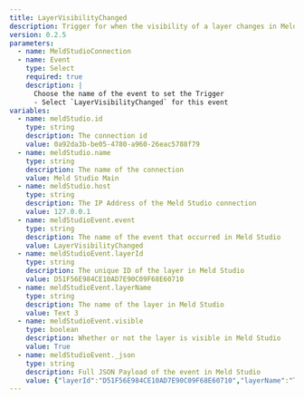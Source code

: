```yaml
---
title: LayerVisibilityChanged
description: Trigger for when the visibility of a layer changes in Meld Studio
version: 0.2.5
parameters:
  - name: MeldStudioConnection
  - name: Event
    type: Select
    required: true
    description: |
      Choose the name of the event to set the Trigger
      - Select `LayerVisibilityChanged` for this event
variables:
  - name: meldStudio.id
    type: string
    description: The connection id
    value: 0a92da3b-be05-4780-a960-26eac5788f79
  - name: meldStudio.name
    type: string
    description: The name of the connection
    value: Meld Studio Main
  - name: meldStudio.host
    type: string
    description: The IP Address of the Meld Studio connection
    value: 127.0.0.1
  - name: meldStudioEvent.event
    type: string
    description: The name of the event that occurred in Meld Studio
    value: LayerVisibilityChanged
  - name: meldStudioEvent.layerId
    type: string
    description: The unique ID of the layer in Meld Studio
    value: D51F56E984CE10AD7E90C09F68E60710
  - name: meldStudioEvent.layerName
    type: string
    description: The name of the layer in Meld Studio
    value: Text 3
  - name: meldStudioEvent.visible
    type: boolean
    description: Whether or not the layer is visible in Meld Studio
    value: True
  - name: meldStudioEvent._json
    type: string
    description: Full JSON Payload of the event in Meld Studio
    value: {"layerId":"D51F56E984CE10AD7E90C09F68E60710","layerName":"Text 3","visible":true}
---
```

